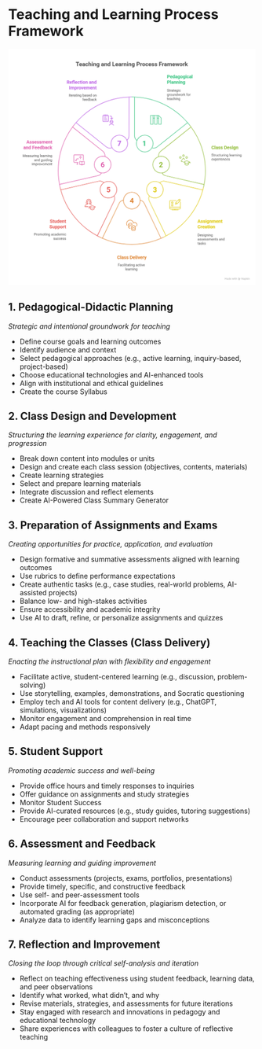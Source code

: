 
# Teaching and Learning Process Framework


![TL_Process_Framework](./Data/TL_Process_Framework.png)

## 1. Pedagogical-Didactic Planning
*Strategic and intentional groundwork for teaching*

- Define course goals and learning outcomes  
- Identify audience and context 
- Select pedagogical approaches (e.g., active learning, inquiry-based, project-based)  
- Choose educational technologies and AI-enhanced tools  
- Align with institutional and ethical guidelines
- Create the course Syllabus

## 2. Class Design and Development
*Structuring the learning experience for clarity, engagement, and progression*

- Break down content into modules or units  
- Design and create each class session (objectives, contents, materials)  
- Create learning strategies 
- Select and prepare learning materials 
- Integrate discussion and reflect elements 
- Create AI-Powered Class Summary Generator
  
## 3. Preparation of Assignments and Exams
*Creating opportunities for practice, application, and evaluation*

- Design formative and summative assessments aligned with learning outcomes  
- Use rubrics to define performance expectations  
- Create authentic tasks (e.g., case studies, real-world problems, AI-assisted projects)  
- Balance low- and high-stakes activities  
- Ensure accessibility and academic integrity  
- Use AI to draft, refine, or personalize assignments and quizzes  

## 4. Teaching the Classes (Class Delivery)
*Enacting the instructional plan with flexibility and engagement*

- Facilitate active, student-centered learning (e.g., discussion, problem-solving)  
- Use storytelling, examples, demonstrations, and Socratic questioning  
- Employ tech and AI tools for content delivery (e.g., ChatGPT, simulations, visualizations)  
- Monitor engagement and comprehension in real time  
- Adapt pacing and methods responsively  

## 5. Student Support
*Promoting academic success and well-being*

- Provide office hours and timely responses to inquiries  
- Offer guidance on assignments and study strategies  
- Monitor Student Success 
- Provide AI-curated resources (e.g., study guides, tutoring suggestions)  
- Encourage peer collaboration and support networks  

## 6. Assessment and Feedback
*Measuring learning and guiding improvement*

- Conduct assessments (projects, exams, portfolios, presentations)  
- Provide timely, specific, and constructive feedback  
- Use self- and peer-assessment tools  
- Incorporate AI for feedback generation, plagiarism detection, or automated grading (as appropriate)  
- Analyze data to identify learning gaps and misconceptions  

## 7. Reflection and Improvement
*Closing the loop through critical self-analysis and iteration*

- Reflect on teaching effectiveness using student feedback, learning data, and peer observations  
- Identify what worked, what didn’t, and why  
- Revise materials, strategies, and assessments for future iterations  
- Stay engaged with research and innovations in pedagogy and educational technology  
- Share experiences with colleagues to foster a culture of reflective teaching  


